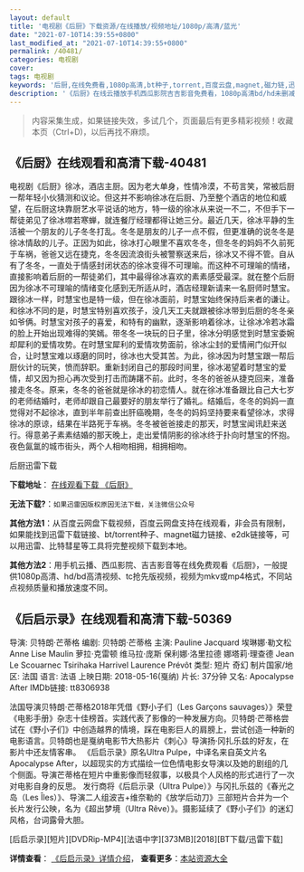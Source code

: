 ```yaml
---
layout: default
title: '电视剧《后厨》下载资源/在线播放/视频地址/1080p/高清/蓝光'
date: "2021-07-10T14:39:55+0800"
last_modified_at: "2021-07-10T14:39:55+0800"
permalink: /40481/
categories: 电视剧
cover:
tags: 电视剧
keywords: '后厨,在线免费看,1080p高清,bt种子,torrent,百度云盘,magnet,磁力链,迅雷下载资源'
description: '《后厨》在线云播放手机西瓜影院吉吉影音免费看，1080p高清bd/hd未删减完整版和tc抢先枪版，mkv/mp4格式，附带bt/torrent种子、magnet/磁力链、百度云盘、网盘资源迅雷下载链接'
---
```


>内容采集生成，如果链接失效，多试几个，页面最后有更多精彩视频！收藏本页（Ctrl+D)，以后再找不麻烦。


## 《后厨》在线观看和高清下载-40481

电视剧《后厨》徐冰，酒店主厨。因为老大单身，性情冷漠，不苟言笑，常被后厨一帮年轻小伙猜测和议论。但这并不影响徐冰在后厨、乃至整个酒店的地位和威望，在后厨这块靠厨艺水平说话的地方，特一级的徐冰从来说一不二，不但手下一帮徒弟见了徐冰噤若寒蝉，就连餐厅经理都得让她三分。最近几天，徐冰平静的生活被一个朋友的儿子冬冬打乱。冬冬是朋友的儿子一点不假，但更准确的说冬冬是徐冰情敌的儿子。正因为如此，徐冰打心眼里不喜欢冬冬，但冬冬的妈妈不久前死于车祸，爸爸又远在捷克，冬冬因流浪街头被警察送来后，徐冰又不得不管。自从有了冬冬，一直处于情感封闭状态的徐冰变得不可理喻。而这种不可理喻的情绪，直接影响着后厨的一帮徒弟们，其中最得徐冰喜欢的素素感受最深。就在整个后厨因为徐冰不可理喻的情绪变化感到无所适从时，酒店经理新请来一名厨师时慧宝。跟徐冰一样，时慧宝也是特一级，但在徐冰面前，时慧宝始终保持后来者的谦让。和徐冰不同的是，时慧宝特别喜欢孩子，没几天工夫就跟被徐冰带到后厨的冬冬亲如爷俩。时慧宝对孩子的喜爱，和特有的幽默，逐渐影响着徐冰，让徐冰冷若冰霜的脸上开始出现难得的笑嫣。带冬冬一块玩的日子里，徐冰分明感觉到时慧宝委婉却犀利的爱情攻势。在时慧宝犀利的爱情攻势面前，徐冰尘封的爱情闸门似开似合，让时慧宝难以琢磨的同时，徐冰也大受其苦。为此，徐冰因为时慧宝跟一帮后厨伙计的玩笑，愤而辞职。重新封闭自己的那段时间里，徐冰渴望着时慧宝的爱情，却又因为担心再次受到打击而踌躇不前。此时，冬冬的爸爸从捷克回来，准备接走冬冬。原来，冬冬的爸爸就是徐冰的初恋情人。就在徐冰准备跟比自己大七岁的老师结婚时，老师却跟自己最要好的朋友举行了婚礼。结婚后，冬冬的妈妈一直觉得对不起徐冰，直到半年前查出肝癌晚期，冬冬的妈妈坚持要来看望徐冰，求得徐冰的原谅，结果在半路死于车祸。冬冬被爸爸接走的那天，时慧宝闻讯赶来送行。得意弟子素素结婚的那天晚上，走出爱情阴影的徐冰终于扑向时慧宝的怀抱。夜色氤氲的城市街头，两个人相吻相拥，相拥相吻。


后厨迅雷下载

**下载地址**： [在线观看下载 《后厨》](https://www.993dy.com//vod-detail-id-11867.html) 


**无法下载?**：`如果迅雷因版权原因无法下载，关注微信公众号 `

**其他方法1**：从百度云网盘下载视频，百度云网盘支持在线观看，非会员有限制，如果能找到迅雷下载链接、bt/torrent种子、magnet磁力链接、e2dk链接等，可以用迅雷、比特彗星等工具将完整视频下载到本地。

**其他方法2**：用手机云播、西瓜影院、吉吉影音等在线免费观看《后厨》，一般提供1080p高清、hd/bd高清视频、tc抢先版视频，视频为mkv或mp4格式，不同站点视频质量和播放速度不同。


## 《后启示录》在线观看和高清下载-50369

导演: 贝特朗·芒蒂格 编剧: 贝特朗·芒蒂格 主演: Pauline Jacquard 埃琳娜·勒文松 Anne Lise Maulin 萝拉·克雷顿 维马拉·庞斯 保利娜·洛里拉德 娜塔莉·理查德 Jean Le Scouarnec Tsirihaka Harrivel Laurence Prévôt 类型: 短片 奇幻 制片国家/地区: 法国 语言: 法语 上映日期: 2018-05-16(戛纳) 片长: 37分钟 又名: Apocalypse After IMDb链接: tt8306938

法国导演贝特朗·芒蒂格2018年凭借《野小子们（Les Garçons sauvages）》荣登《电影手册》杂志十佳榜首。实践代表了影像的一种发展方向。贝特朗·芒蒂格尝试在《野小子们》中创造越界的情境，踩在电影巨人的肩膀上，尝试创造一种新的电影语言。贝特朗也是戛纳电影节大热影片《刺心》导演扬·冈扎乐兹的好友，在影片中还友情客串。 《后启示录》原名Ultra Pulpe，中译名来自英文片名Apocalypse After，以超现实的方式描绘一位色情电影女导演以及她的剧组的几个侧面。导演芒蒂格在短片中重影像而轻叙事，以极具个人风格的形式进行了一次对电影自身的反思。 发行商将《后启示录（Ultra Pulpe）》与冈扎乐兹的《春光之岛（Les Îles）》、导演二人组波吉+维奈勒的《放学后动刀》三部短片合并为一个长片发行公映，名为《超出梦境（Ultra Rêve）》。摄影延续了《野小子们》的迷幻风格，台词露骨大胆。


[后启示录][短片][DVDRip-MP4][法语中字][373MB][2018][BT下载/迅雷下载]

**详情查看**： [《后启示录》详情介绍](/movie/50369/)， **查看更多**：[本站资源大全](/movie/t/all/)

